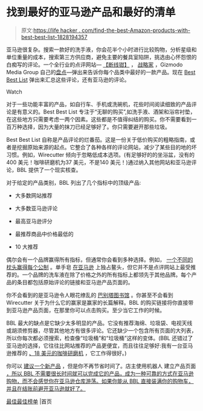 # 找到最好的亚马逊产品和最好的清单

> 原文:[https://life hacker . com/find-the-best-Amazon-products-with-best-best-list-1828194357](https://lifehacker.com/find-the-best-amazon-products-with-best-best-list-1828194357)

亚马逊很复杂。搜索一款好的洗手液，你会花半个小时进行比较购物，分析星级和单位重量的成本，搜索第三方供应商，避免主要的餐具室陷阱，挑选由心怀怨恨的白痴写的评论。一个全行业的点评网站— [【断线钳】](https://thewirecutter.com/) ， [战略家](http://nymag.com/strategist/) ，Gizmodo Media Group 自己的[盘点](https://theinventory.com/#_ga=2.215724887.1579538556.1533566482-1723114163.1524514905)—弹出来告诉你每个品类中最好的一款产品。现在 [Best Best List](https://bestbestlist.com/) 弹出来汇总这些评论，还有亚马逊的评论。

Watch

对于一些功能丰富的产品，如自行车、手机或洗碗机，花些时间阅读细致的产品评论是有意义的。Best Best List 专注于“无聊的购买”,如洗手液、酒架和浴帘衬垫，在这些地方只需要考虑一两个因素。这些都是不值得纠结的购买。你不需要看到一百万种选择，因为大量的抹刀已经足够好了。你只需要避开那些垃圾。

Best Best List 自称是产品评论的烂番茄。这是一份关于低价购买的粗略指南，或者是挖掘原始来源的起点。它整合了各种各样的评论网站，减少了某些目的地的坏习惯。例如，Wirecutter 倾向于忽略低成本选项。(有足够好的的坐浴盆，没有的 400 美元！咖啡研磨机为37 美元，不是140 美元！)通过纳入其他网站和亚马逊评论，BBL 提供了一个现实核查。

对于给定的产品类别，BBL 列出了几个指标中的顶级产品:

*   大多数网站推荐
*   大多数亚马逊评论

*   最高亚马逊评分
*   最推荐商品中价格最低的
*   10 大推荐

偶尔会有一个品牌赢得所有指标，但通常你会看到多种选择。例如， [一个不同的枕头赢得每个公制](https://bestbestlist.com/best-pillows) 。单手皂 [在亚马逊](https://bestbestlist.com/best-hand-soaps) 上独占鳌头，但它并不是点评网站上最受推荐的。一个品牌的洗车液在除了价格之外的所有指标上都领先于其他品牌。每个产品的条目都包括原始评论的链接和亚马逊产品页面的。

你不会看到的是亚马逊令人眼花缭乱的 [巴别塔图书馆](https://en.wikipedia.org/wiki/The_Library_of_Babel) 。你甚至不会看到 Wirecutter 关于为什么它的赢家是赢家的长篇解释。BBL 的购买链接将你直接带到亚马逊产品页面，在那里你可以点击购买。至少当它工作的时候。

BBL 最大的缺点是它缺少太多明显的产品。它没有推荐海绵、垃圾袋、电视天线或胡须修剪器，尽管其他地方有很多评论。它还缺少一个包含所有页面的大列表，所以你每次都必须搜索，检查像“垃圾桶”和“垃圾桶”这样的变体。(BBL 还错过了亚马逊的选择，它往往比网站推荐的产品更便宜，而且往往足够好:我有一台亚马逊推荐的 [、18 美元的咖啡研磨机](https://www.amazon.com/KRUPS-Electric-Grinder-Stainless-3-Ounce/dp/B00004SPEU/?asc_campaign=InlineText&asc_refurl=https://lifehacker.com/find-the-best-amazon-products-with-best-best-list-1828194357&asc_source=&tag=kinjalifehackerlink-20) ，它工作得很好。)

你可以 [建议一个新产品](https://bestbestlist.com/contact) ，但是你不再节省时间了。店主使用机器人 建立产品页面 [，所以 BBL 不需要很长时间就可以完成它的产品，成为一种可靠的方式在亚马逊购物，而不会感觉你在亚马逊仓库游荡。如果你能从 BBL 直接装满你的购物车，并且在结账前避开亚马逊就好了。](https://www.producthunt.com/posts/best-best-list#comment-642135)

[最佳最佳榜单](https://bestbestlist.com/) |首页
